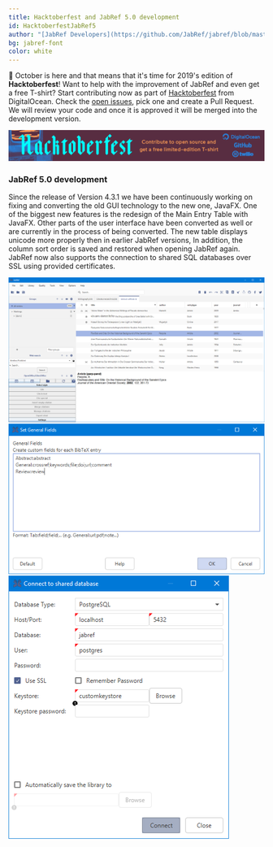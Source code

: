 ```yaml
---
title: Hacktoberfest and JabRef 5.0 development
id: HacktoberfestJabRef5
author: "[JabRef Developers](https://github.com/JabRef/jabref/blob/master/DEVELOPERS)"
bg: jabref-font
color: white
---
```

📅 October is here and that means that it's time for 2019's edition of **Hacktoberfest**!
Want to help with the improvement of JabRef and even get a free T-shirt? Start contributing now as part of [Hacktoberfest](https://hacktoberfest.digitalocean.com/) from DigitalOcean.
Check the [open issues](https://github.com/JabRef/jabref/issues), pick one and create a Pull Request. We will review your code and once it is approved it will be merged into the development version.

[![Hacktoberfest: Hacktoberfest 2019](../img/Hacktoberfest_2018_banner1_1293x157.png)](https://hacktoberfest.digitalocean.com/)

### JabRef 5.0 development
Since the release of Version 4.3.1 we have been continuously working on fixing and converting the old GUI technology to the new one, JavaFX. 
One of the biggest new features is the redesign of the Main Entry Table with JavaFX. Other parts of the user interface have been converted as well or are currently in the process of being converted.
The new table displays unicode more properly then in earlier JabRef versions, In addition, the column sort order is saved and restored when opening JabRef again.
JabRef now also supports the connection to shared SQL databases over SSL using provided certificates.

![MainTable: The new Maintable](../img/MainTableUnicode.PNG)
![GeneralFields: The converted General Fields dialog](../img/GeneralFields.PNG)
![SharedDatabaseDialog: The new shared database loging dialog](../img/SharedDbDialog.PNG)

